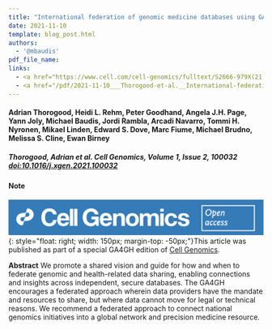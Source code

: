 ```yaml
---
title: "International federation of genomic medicine databases using GA4GH standards"
date: 2021-11-10
template: blog_post.html 
authors:
  - '@mbaudis'
pdf_file_name:
links:
  - <a href="https://www.cell.com/cell-genomics/fulltext/S2666-979X(21)00039-2" target="_blank">[Cell Genomics]</a>
  - <a href="/pdf/2021-11-10___Thorogood-et-al.__International-federation-of-genomic-medicine-databases-using-GA4GH-standards__Cell-Genomics.pdf" target="_blank">[Article PDF]</a>
---
```


#### Adrian Thorogood, Heidi L. Rehm, Peter Goodhand, Angela J.H. Page, Yann Joly, Michael Baudis, Jordi Rambla, Arcadi Navarro, Tommi H. Nyronen, Mikael Linden, Edward S. Dove, Marc Fiume, Michael Brudno, Melissa S. Cline, Ewan Birney

##### Thorogood, Adrian et al. Cell Genomics, Volume 1, Issue 2, 100032 [doi:10.1016/j.xgen.2021.100032](https://doi.org/10.1016/j.xgen.2021.100032)

#### Note

![Cell Genomics logo](/img/logo-cell-genomics.png){: style="float: right; width: 150px; margin-top: -50px;"}This article was published as part of a special GA4GH edition of [Cell Genomics](https://www.cell.com/cell-genomics/issue?pii=S2666-979X(21)X0003-1).

**Abstract** We promote a shared vision and guide for how and when to federate genomic and health-related data sharing, enabling connections and insights across independent, secure databases. The GA4GH encourages a federated approach wherein data providers have the mandate and resources to share, but where data cannot move for legal or technical reasons. We recommend a federated approach to connect national genomics initiatives into a global network and precision medicine resource.
